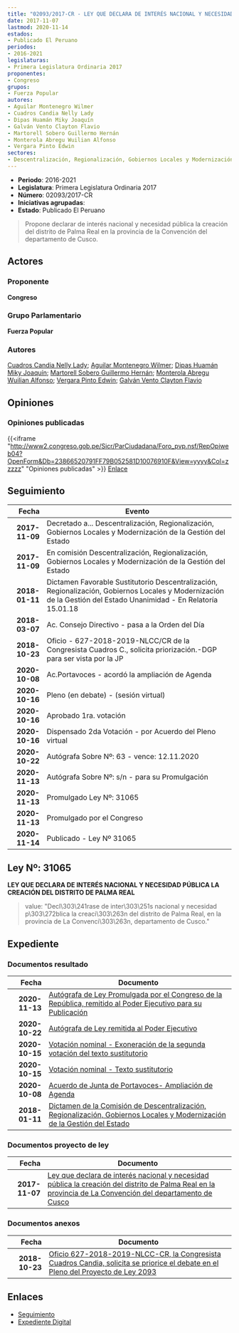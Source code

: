 ```yaml
---
title: "02093/2017-CR - LEY QUE DECLARA DE INTERÉS NACIONAL Y NECESIDAD PÚBLICA LA CREACIÓN DEL DISTRITO DE PALMA REAL EN LA PROVINCIA DE LA CONVENCIÓN DEL DEPARTAMENTO DE CUSCO"
date: 2017-11-07
lastmod: 2020-11-14
estados:
- Publicado El Peruano
periodos:
- 2016-2021
legislaturas:
- Primera Legislatura Ordinaria 2017
proponentes:
- Congreso
grupos:
- Fuerza Popular
autores:
- Aguilar Montenegro Wilmer
- Cuadros Candia Nelly Lady
- Dipas Huamán Miky Joaquín
- Galván Vento Clayton Flavio
- Martorell Sobero Guillermo Hernán
- Monterola Abregu Wuilian Alfonso
- Vergara Pinto Edwin
sectores:
- Descentralización, Regionalización, Gobiernos Locales y Modernización de la Gestión del Estado
---
```

- **Periodo**: 2016-2021
- **Legislatura**: Primera Legislatura Ordinaria 2017
- **Número**: 02093/2017-CR
- **Iniciativas agrupadas**: 
- **Estado**: Publicado El Peruano

> Propone declarar de interés nacional y necesidad pública la creación del distrito de Palma Real en la provincia de la Convención del departamento de Cusco.


## Actores

### Proponente

**Congreso**

### Grupo Parlamentario

**Fuerza Popular**

### Autores

[Cuadros Candia Nelly Lady](mailto:mailto:ncuadros@congreso.gob.pe); [Aguilar Montenegro Wilmer](mailto:mailto:waguilar@congreso.gob.pe); [Dipas Huamán Miky Joaquín](mailto:mailto:mdipas@congreso.gob.pe); [Martorell Sobero Guillermo Hernán](mailto:mailto:gmartorell@congreso.gob.pe); [Monterola Abregu Wuilian Alfonso](mailto:mailto:wmonterola@congreso.gob.pe); [Vergara Pinto Edwin](mailto:mailto:evergara@congreso.gob.pe); [Galván Vento Clayton Flavio](mailto:mailto:cgalvan@congreso.gob.pe)

## Opiniones

### Opiniones publicadas

{{<iframe "http://www2.congreso.gob.pe/Sicr/ParCiudadana/Foro_pvp.nsf/RepOpiweb04?OpenForm&Db=23866520791FF79B052581D10076910F&View=yyyy&Col=zzzzz" "Opiniones publicadas" >}}
[Enlace](http://www2.congreso.gob.pe/Sicr/ParCiudadana/Foro_pvp.nsf/RepOpiweb04?OpenForm&Db=23866520791FF79B052581D10076910F&View=yyyy&Col=zzzzz)


## Seguimiento

| Fecha | Evento |
|------:|--------|
| **2017-11-09** | Decretado a... Descentralización, Regionalización, Gobiernos Locales y Modernización de la Gestión del Estado |
| **2017-11-09** | En comisión Descentralización, Regionalización, Gobiernos Locales y Modernización de la Gestión del Estado |
| **2018-01-11** | Dictamen Favorable Sustitutorio Descentralización, Regionalización, Gobiernos Locales y Modernización de la Gestión del Estado Unanimidad - En Relatoría 15.01.18 |
| **2018-03-07** | Ac. Consejo Directivo - pasa a la Orden del Día |
| **2018-10-23** | Oficio - 627-2018-2019-NLCC/CR de la Congresista Cuadros C., solicita priorización.-DGP para ser vista por la JP |
| **2020-10-08** | Ac.Portavoces - acordó la ampliación de Agenda |
| **2020-10-16** | Pleno (en debate) - (sesión virtual) |
| **2020-10-16** | Aprobado 1ra. votación |
| **2020-10-16** | Dispensado 2da Votación - por Acuerdo del Pleno virtual |
| **2020-10-22** | Autógrafa Sobre Nº: 63 - vence: 12.11.2020 |
| **2020-11-13** | Autógrafa Sobre Nº: s/n - para su Promulgación |
| **2020-11-13** | Promulgado Ley Nº: 31065 |
| **2020-11-13** | Promulgado por el Congreso |
| **2020-11-14** | Publicado - Ley Nº 31065 |

## Ley Nº: 31065

**LEY QUE DECLARA DE INTERÉS NACIONAL Y NECESIDAD PÚBLICA LA CREACIÓN DEL DISTRITO DE PALMA REAL**

> value: "Decl\303\241rase de inter\303\251s nacional y necesidad p\303\272blica la creaci\303\263n del distrito de Palma Real, en la provincia de La Convenci\303\263n, departamento de Cusco."


## Expediente

### Documentos resultado

| Fecha | Documento |
|------:|-----------|
| **2020-11-13** | [Autógrafa de Ley Promulgada por el Congreso de la República, remitido al Poder Ejecutivo para su Publicación](https://leyes.congreso.gob.pe/Documentos/2016_2021/Autografas/Ley_y_de_Resolucion_Legislativa/AU02093-20201113.pdf) |
| **2020-10-22** | [Autógrafa de Ley remitida al Poder Ejecutivo](http://www.leyes.congreso.gob.pe/Documentos/2016_2021/Autografas/Ley_y_de_Resolucion_Legislativa/AU0209320201022.pdf) |
| **2020-10-15** | [Votación nominal - Exoneración de la segunda votación del texto sustitutorio](http://www.leyes.congreso.gob.pe/Documentos/2016_2021/Asistencia_y_Votacion/Proyectos_de_Ley/Votacion_Nominal/VNESVTS02093-20201015.pdf) |
| **2020-10-15** | [Votación nominal - Texto sustitutorio](http://www.leyes.congreso.gob.pe/Documentos/2016_2021/Asistencia_y_Votacion/Proyectos_de_Ley/Votacion_Nominal/VNTS02093-20201015.pdf) |
| **2020-10-08** | [Acuerdo de Junta de Portavoces- Ampliación de Agenda](https://leyes.congreso.gob.pe/Documentos/2016_2021/Acuerdos/Junta_Portavoces/AJP02093-20201008.pdf) |
| **2018-01-11** | [Dictamen de la Comisión de Descentralización, Regionalización, Gobiernos Locales y Modernización de la Gestión del Estado](http://www.leyes.congreso.gob.pe/Documentos/2016_2021/Dictamenes/Proyectos_de_Ley/02093DC08MAY20180111.pdf) |

### Documentos proyecto de ley

| Fecha | Documento |
|------:|-----------|
| **2017-11-07** | [Ley que declara de interés nacional y necesidad pública la creación del distrito de Palma Real en la provincia de La Convención del departamento de Cusco](http://www.leyes.congreso.gob.pe/Documentos/2016_2021/Proyectos_de_Ley_y_de_Resoluciones_Legislativas/PL0209320171107.pdf) |

### Documentos anexos

| Fecha | Documento |
|------:|-----------|
| **2018-10-23** | [Oficio 627-2018-2019-NLCC-CR, la Congresista Cuadros Candia, solicita se priorice el debate en el Pleno del Proyecto de Ley 2093](http://www.leyes.congreso.gob.pe/Documentos/2016_2021/Oficios/Congresistas/OFICIO-627-2018-2019-NLCC-CR.pdf) |

## Enlaces

- [Seguimiento](http://www2.congreso.gob.pe/Sicr/TraDocEstProc/CLProLey2016.nsf/f7fff46988ca05b1052578e100829cc7/ec1f4dffb090c084052581d1007e548a?OpenDocument)
- [Expediente Digital](http://www2.congreso.gob.pe/Sicr/TraDocEstProc/Expvirt_2011.nsf/visbusqptramdoc1621/02093?opendocument)

